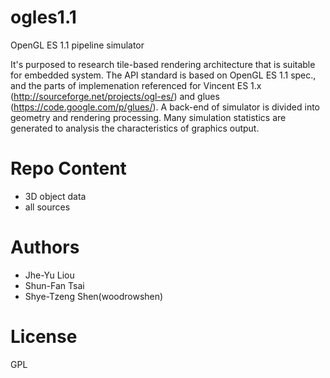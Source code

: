 ogles1.1
========

OpenGL ES 1.1 pipeline simulator

It's purposed to research tile-based rendering architecture that is suitable for embedded system.
The API standard is based on OpenGL ES 1.1 spec., and the parts of implemenation referenced for 
Vincent ES 1.x (http://sourceforge.net/projects/ogl-es/) and glues (https://code.google.com/p/glues/).
A back-end of simulator is divided into geometry and rendering processing. 
Many simulation statistics are generated to analysis the characteristics
of graphics output.

Repo Content
============
* 3D object data
* all sources

Authors
=======
* Jhe-Yu Liou
* Shun-Fan Tsai
* Shye-Tzeng Shen(woodrowshen)

License
=======
GPL

